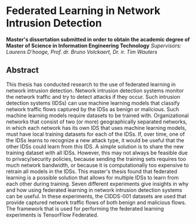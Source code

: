 # Federated Learning in Network Intrusion Detection

**Master's dissertation submitted in order to obtain the academic degree of Master of Science in Information Engineering Technology**
*Supervisors: Laurens D'hooge, Prof. dr. Bruno Volckaert, Dr. ir. Tim Wauters*

## Abstract
This thesis has conducted research to the use of federated learning in network intrusion detection. Network intrusion detection systems monitor the network traffic and try to detect attacks if they occur. Such intrusion detection systems (IDSs) can use machine learning models that classify network traffic flows captured by the IDSs as benign or malicious. Such machine learning models require datasets to be trained with. Organizational networks that consist of two (or more) geographically separated networks, in which each network has its own IDS that uses machine learning models, must have local training datasets for each of the IDSs. If, over time, one of the IDSs learns to recognize a new attack type, it would be useful that the other IDSs could learn from this IDS. A simple solution is to share the new training dataset with all IDSs. However, this may not always be feasible due to privacy/security policies, because sending the training sets requires too much network bandwidth, or because it is computationally too expensive to retrain all models in the IDSs. This master's thesis found that federated learning is a possible solution that allows for multiple IDSs to learn from each other during training. Seven different experiments give insights in why and how using federated learning in network intrusion detection systems can be useful. In these experiments, the CIDDS-001 datasets are used that provide captured network traffic flows of both benign and malicious flows. The framework that is used for performing the federated learning experiments is TensorFlow Federated.
